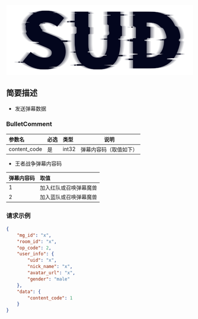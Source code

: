 #

![SUD](../../../../Resource/logo.png)

## 简要描述

- 发送弹幕数据

### BulletComment

| 参数名          | 必选  | 类型    | 说明          |
|:-------------|:----|:------|-------------|
| content_code | 是   | int32 | 弹幕内容码（取值如下） |

- 王者战争弹幕内容码

| 弹幕内容码 | 取值          |
|:------|:------------|
| 1     | 加入红队或召唤弹幕魔兽 |
| 2     | 加入蓝队或召唤弹幕魔兽 |

### 请求示例

```json
{
    "mg_id": "x",
    "room_id": "x",
    "op_code": 2,
    "user_info": {
        "uid": "x",
        "nick_name": "x",
        "avatar_url": "x",
        "gender": "male"
    },
    "data": {
		"content_code": 1
	}
}
```